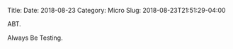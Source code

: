 Title: 
Date: 2018-08-23
Category: Micro
Slug: 2018-08-23T21:51:29-04:00

ABT. 

Always
Be
Testing. 